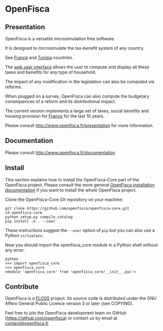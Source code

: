 # OpenFisca

## Presentation

OpenFisca is a versatile microsimulation free software.

It is designed to microsimulate the tax-benefit system of any country.

See [France](https://github.com/openfisca/openfisca-france) and [Tunisia](https://github.com/openfisca/openfisca-tunisia) countries.

The [web user interface](https://github.com/openfisca/openfisca-web-ui) allows the user to compute and display all these taxes and benefits for any type of household.

The impact of any modification in the legislation can also be computed via reforms.

When plugged on a survey, OpenFisca can also compute the budgetary consequences
of a reform and its distributional impact.

The current version implements a large set of taxes, social benefits
and housing provision for [France](https://github.com/openfisca/openfisca-france) for the last 10 years.

Please consult http://www.openfisca.fr/presentation for more information.

## Documentation

Please consult http://www.openfisca.fr/documentation

## Install

This section explains how to install the OpenFisca-Core part of the OpenFisca project. Please consult the more general [OpenFisca installation documentation](http://www.openfisca.fr/installation) if you want to install the whole OpenFisca project.

Clone the OpenFisca-Core Git repository on your machine:

```
git clone https://github.com/openfisca/openfisca-core.git
cd openfisca-core
python setup.py compile_catalog
pip install -e . --user
```

These instructions suggest the `--user` option of `pip` but you can also use a Python `virtualenv`.

Now you should import the openfisca_core module in a Python shell without any error:

```
python
>>> import openfisca_core
>>> openfisca_core
<module 'openfisca_core' from 'openfisca_core/__init__.pyc'>
```

## Contribute

OpenFisca is a [FLOSS](http://en.wikipedia.org/wiki/Free_and_open-source_software#FLOSS) project. Its source code is distributed
under the GNU Affero General Public Licence version 3 or later (see COPYING).

Feel free to join the OpenFisca development team on GitHub
(https://github.com/openfisca) or contact us by email at
contact@openfisca.fr
